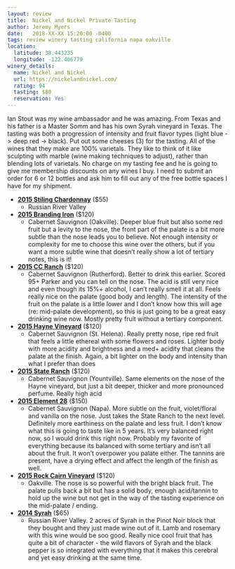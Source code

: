 ```yaml
---
layout: review
title:  Nickel and Nickel Private Tasting
author: Jeremy Myers
date:   2018-XX-XX 15:20:00 -0400
tags: review winery tasting california napa oakville
location:
  latitude: 38.443235
  longitude: -122.406779
winery_details:
  name: Nickel and Nickel
  url: https://nickelandnickel.com/
  rating: 94
  tasting: $80
  reservation: Yes
---
```

Ian Stout was my wine ambassador and he was amazing.  From Texas and his father is a Master Somm and has his own Syrah vineyard in Texas.  The tasting was both a progression of intensity and fruit flavor types (light blue -> deep red -> black).  Put out some cheeses (3) for the tasting.  All of the wines that they make are 100% varietals.  They like to think of it like sculpting with marble (wine making techniques to adjust), rather than blending lots of varietals.  No charge on my tasting fee and he is going to give me membership discounts on any wines I buy.  I need to submit an order for 6 or 12 bottles and ask him to fill out any of the free bottle spaces I have for my shipment.  

* [**2015 Stiling Chardonnay**](https://shop.farniente.com/product/2015-Nickel---Nickel-Stiling-Vineyard-Chardonnay--Russian-River-Valley--Sonoma) ($55)
  * Russian River Valley
* [**2015 Branding Iron**](https://shop.farniente.com/product/2015-Nickel---Nickel-Branding-Iron-Vineyard-Cabernet-Sauvignon--Oakville) ($120)
  * Cabernet Sauvignon (Oakville).  Deeper blue fruit but also some red fruit but a levity to the nose, the front part of the palate is a bit more subtle than the nose leads you to believe.  Not enough intensity or complexity for me to choose this wine over the others, but if you want a more subtle wine that doesn’t really show a lot of tertiary notes, this is it!
* [**2015 CC Ranch**](https://shop.farniente.com/product/2015-Nickel---Nickel-C-C--Ranch-Cabernet-Sauvignon--Rutherford) ($120)
  * Cabernet Sauvignon (Rutherford).  Better to drink this earlier.  Scored 95+ Parker and you can tell on the nose.  The acid is still very nice and even though its 15%+ alcohol, I can’t really smell it at all.  Feels really nice on the palate (good body and length).  The intensity of the fruit on the palate is a little lower and I don’t know how this will age (re: mid-palate development), so this is just going to be a great easy drinking wine now.  Mostly pretty fruit without a tertiary component.  
* [**2015 Hayne Vineyard**](https://shop.farniente.com/product/2015-Nickel---Nickel-Hayne-Vineyard-Cabernet-Sauvignon--St--Helena) ($120)
  * Cabernet Sauvignon (St. Helena).  Really pretty nose, ripe red fruit that feels a little ethereal with some flowers and roses.  Lighter body with more acidity and brightness and a med+ acidity that cleans the palate at the finish.  Again, a bit lighter on the body and intensity than what I prefer than does 
* [**2015 State Ranch**](https://shop.farniente.com/product/2015-Nickel---Nickel-State-Ranch-Cabernet-Sauvignon--Yountville) ($120)
  * Cabernet Sauvignon (Yountville).  Same elements on the nose of the Hayne vineyard, but just a bit deeper, thicker and more pronounced perfume.  Really high acid
* [**2015 Element 28**](https://shop.farniente.com/product/2015-Nickel---Nickel-Element-28-Cabernet-Sauvignon--Napa-Valley) ($150)
  * Cabernet Sauvignon (Napa).  More subtle on the fruit, violet/floral and vanilla on the nose.  Just takes the State Ranch to the next level.  Definitely more earthiness on the palate and less fruit.  I don’t know what this is going to taste like in 5 years.  It’s very balanced right now, so I would drink this right now.  Probably my favorite of everything because its balanced with some tertiary and isn’t all about the fruit.  It won’t overpower you palate either.  The tannins are present, have a drying effect and affect the length of the finish as well.  
* [**2015 Rock Cairn Vineyard**](https://shop.farniente.com/product/2015-Nickel---Nickel-Rock-Cairn-Vineyard-Cabernet-Sauvignon--Oakville) ($120)
  * Oakville.  The nose is so powerful with the bright black fruit.  The palate pulls back a bit but has a solid body, enough acid/tannin to hold up the wine but not get in the way of the tasting experience on the mid-palate / ending.  
* [**2014 Syrah**](https://shop.farniente.com/product/2014-Nickel---Nickel-Darien-Vineyard-Syrah--Russian-River-Valley--Sonoma) ($65)
  * Russian River Valley.  2 acres of Syrah in the Pinot Noir block that they bought and they just made wine out of it.  Lamb and rosemary with this wine would be soo good.  Really nice cool fruit that has quite a bit of character - the wild flavors of Syrah and the black pepper is so integrated with everything that it makes this cerebral and yet easy drinking at the same time.  



